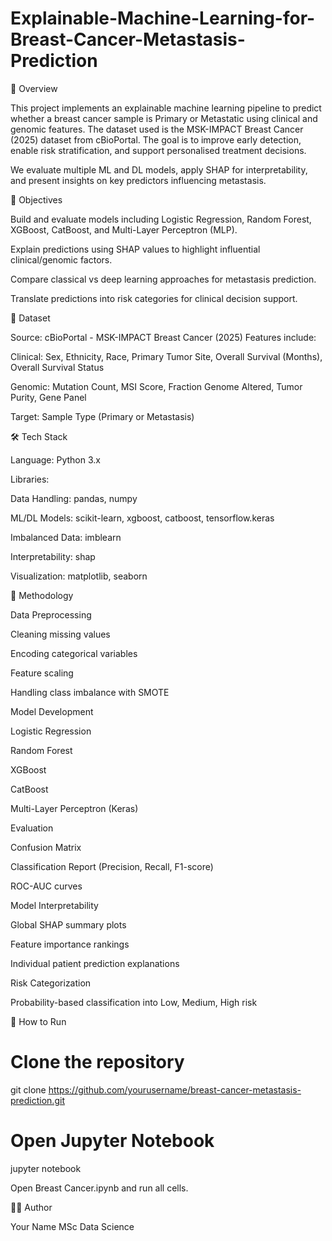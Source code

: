 # Explainable-Machine-Learning-for-Breast-Cancer-Metastasis-Prediction

📌 Overview

This project implements an explainable machine learning pipeline to predict whether a breast cancer sample is Primary or Metastatic using clinical and genomic features. The dataset used is the MSK-IMPACT Breast Cancer (2025) dataset from cBioPortal. The goal is to improve early detection, enable risk stratification, and support personalised treatment decisions.

We evaluate multiple ML and DL models, apply SHAP for interpretability, and present insights on key predictors influencing metastasis.

🎯 Objectives

Build and evaluate models including Logistic Regression, Random Forest, XGBoost, CatBoost, and Multi-Layer Perceptron (MLP).

Explain predictions using SHAP values to highlight influential clinical/genomic factors.

Compare classical vs deep learning approaches for metastasis prediction.

Translate predictions into risk categories for clinical decision support.

📂 Dataset

Source: cBioPortal - MSK-IMPACT Breast Cancer (2025)
Features include:

Clinical: Sex, Ethnicity, Race, Primary Tumor Site, Overall Survival (Months), Overall Survival Status

Genomic: Mutation Count, MSI Score, Fraction Genome Altered, Tumor Purity, Gene Panel

Target: Sample Type (Primary or Metastasis)

🛠 Tech Stack

Language: Python 3.x

Libraries:

Data Handling: pandas, numpy

ML/DL Models: scikit-learn, xgboost, catboost, tensorflow.keras

Imbalanced Data: imblearn

Interpretability: shap

Visualization: matplotlib, seaborn

📑 Methodology

Data Preprocessing

Cleaning missing values

Encoding categorical variables

Feature scaling

Handling class imbalance with SMOTE

Model Development

Logistic Regression

Random Forest

XGBoost

CatBoost

Multi-Layer Perceptron (Keras)

Evaluation

Confusion Matrix

Classification Report (Precision, Recall, F1-score)

ROC-AUC curves

Model Interpretability

Global SHAP summary plots

Feature importance rankings

Individual patient prediction explanations

Risk Categorization

Probability-based classification into Low, Medium, High risk

📌 How to Run
# Clone the repository
git clone https://github.com/yourusername/breast-cancer-metastasis-prediction.git

# Open Jupyter Notebook
jupyter notebook


Open Breast Cancer.ipynb and run all cells.

👩‍⚕️ Author

Your Name
MSc Data Science
